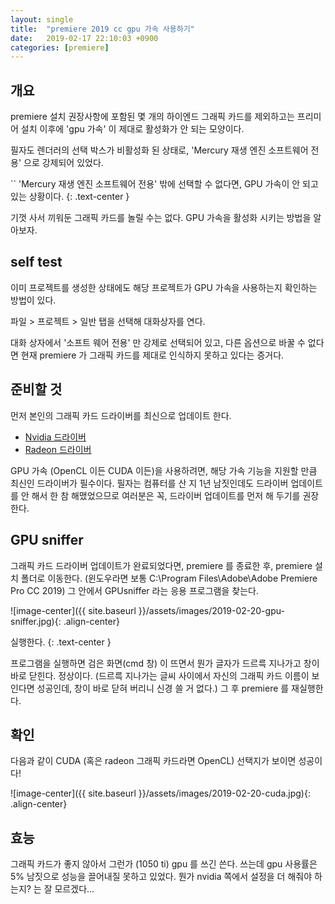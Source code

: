 ```yaml
---
layout: single
title:  "premiere 2019 cc gpu 가속 사용하기"
date:   2019-02-17 22:10:03 +0900
categories: [premiere]
--- 
```


## 개요
premiere 설치 권장사항에 포함된 몇 개의 하이엔드 그래픽 카드를
제외하고는 프리미어 설치 이후에 'gpu 가속' 이 제대로 활성화가 안 되는 모양이다.

필자도 렌더러의 선택 박스가 비활성화 된 상태로, 'Mercury 재생 엔진 소프트웨어 전용' 으로 강제되어 있었다.

``
'Mercury 재생 엔진 소프트웨어 전용' 밖에 선택할 수 없다면, GPU 가속이 안 되고 있는 상황이다.
{: .text-center }

기껏 사서 끼워둔 그래픽 카드를 놀릴 수는 없다. GPU 가속을 활성화 시키는 방법을 알아보자.


## self test
이미 프로젝트를 생성한 상태에도 해당 프로젝트가 GPU 가속을 사용하는지 확인하는 방법이 있다.

파일 > 프로젝트 > 일반 탭을 선택해 대화상자를 연다.

대화 상자에서 '소프트 웨어 전용' 만 강제로 선택되어 있고, 다른 옵션으로 바꿀 수 없다면
현재 premiere 가 그래픽 카드를 제대로 인식하지 못하고 있다는 증거다. 


## 준비할 것
먼저 본인의 그래픽 카드 드라이버를 최신으로 업데이트 한다.

* <a href="https://www.nvidia.co.kr/Download/index.aspx?lang=kr" target="_blank">Nvidia 드라이버</a>
* <a href="https://www.amd.com/ko/support" target="_blank">Radeon 드라이버</a>

GPU 가속 (OpenCL 이든 CUDA 이든)을 사용하려면, 해당 가속 기능을 지원할 만큼 최신인
드라이버가 필수이다. 필자는 컴퓨터를 산 지 1년 남짓인데도 드라이버 업데이트를 안 해서
한 참 해맸었으므로 여러분은 꼭, 드라이버 업데이트를 먼저 해 두기를 권장한다.

## GPU sniffer

그래픽 카드 드라이버 업데이트가 완료되었다면, premiere 를 종료한 후,
premiere 설치 폴더로 이동한다. (윈도우라면 보통 C:\Program Files\Adobe\Adobe Premiere Pro CC 2019)
그 안에서 GPUsniffer 라는 응용 프로그램을 찾는다.

![image-center]({{ site.baseurl }}/assets/images/2019-02-20-gpu-sniffer.jpg){: .align-center}

실행한다.
{: .text-center }

프로그램을 실행하면 검은 화면(cmd 창) 이 뜨면서 뭔가 글자가 드르륵 지나가고
창이 바로 닫힌다. 정상이다. (드르륵 지나가는 글씨 사이에서 자신의 그래픽 카드 이름이 보인다면 성공인데,
창이 바로 닫혀 버리니 신경 쓸 거 없다.) 그 후 premiere 를 재실행한다.

## 확인

다음과 같이 CUDA (혹은 radeon 그래픽 카드라면 OpenCL) 선택지가 보이면 성공이다!

![image-center]({{ site.baseurl }}/assets/images/2019-02-20-cuda.jpg){: .align-center}



## 효능
그래픽 카드가 좋지 않아서 그런가 (1050 ti)
gpu 를 쓰긴 쓴다. 쓰는데 gpu 사용률은 5% 남짓으로 성능을 끌어내질 못하고 있었다.
뭔가 nvidia 쪽에서 설정을 더 해줘야 하는지? 는 잘 모르겠다...




